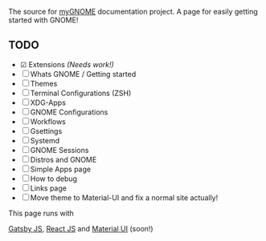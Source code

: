 The source for [myGNOME](https://alex285.github.com/myGNOME) documentation project.
A page for easily getting started with GNOME!


## TODO

* ☑ Extensions _(Needs work!)_
* ☐ Whats GNOME / Getting started
* ☐ Themes
* ☐ Terminal Configurations (ZSH)
* ☐ XDG-Apps
* ☐ GNOME Configurations
* ☐ Workflows
* ☐ Gsettings
* ☐ Systemd
* ☐ GNOME Sessions
* ☐ Distros and GNOME
* ☐ Simple Apps page
* ☐ How to debug
* ☐ Links page
* ☐ Move theme to Material-UI and fix a normal site actually!

This page runs with

[Gatsby JS](https://github.com/gatsbyjs/gatsby),
[React JS](https://github.com/facebook/react) and
[Material UI](https://github.com/callemall/material-ui) (soon!)
